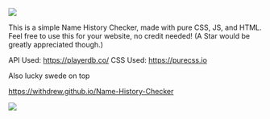 ![](https://user-images.githubusercontent.com/52789876/115288545-8b6a7500-a11f-11eb-96c4-9800ac96c9ad.png)

This is a simple Name History Checker, made with pure CSS, JS, and HTML. Feel free to use this for your website, no credit needed! (A Star would be greatly appreciated though.)

API Used: https://playerdb.co/
CSS Used: https://purecss.io

Also lucky swede on top

https://withdrew.github.io/Name-History-Checker

![](https://user-images.githubusercontent.com/52789876/114550151-e1c34980-9c2f-11eb-90cf-c38761ecd497.PNG)
